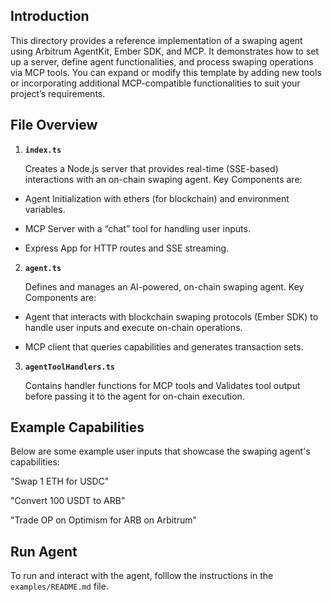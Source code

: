 ## Introduction

This directory provides a reference implementation of a swaping agent using Arbitrum AgentKit, Ember SDK, and MCP. It demonstrates how to set up a server, define agent functionalities, and process swaping operations via MCP tools. You can expand or modify this template by adding new tools or incorporating additional MCP-compatible functionalities to suit your project’s requirements.

## File Overview

1. **`index.ts`**

   Creates a Node.js server that provides real-time (SSE-based) interactions with an on-chain swaping agent. Key Components are:

- Agent Initialization with ethers (for blockchain) and environment variables.

- MCP Server with a “chat” tool for handling user inputs.

- Express App for HTTP routes and SSE streaming.

2. **`agent.ts`**

   Defines and manages an AI-powered, on-chain swaping agent. Key Components are:

- Agent that interacts with blockchain swaping protocols (Ember SDK) to handle user inputs and execute on-chain operations.

- MCP client that queries capabilities and generates transaction sets.

3. **`agentToolHandlers.ts`**

   Contains handler functions for MCP tools and Validates tool output before passing it to the agent for on-chain execution.

## Example Capabilities

Below are some example user inputs that showcase the swaping agent's capabilities:

   "Swap 1 ETH for USDC"

   "Convert 100 USDT to ARB"

   "Trade OP on Optimism for ARB on Arbitrum"

## Run Agent

To run and interact with the agent, folllow the instructions in the `examples/README.md` file.
